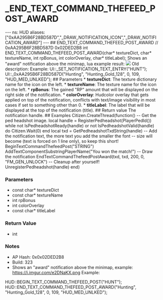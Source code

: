 # _END_TEXT_COMMAND_THEFEED_POST_AWARD

--- ns: HUD aliases: ["0xAA295B6F28BD587D","_DRAW_NOTIFICATION_ICON","_DRAW_NOTIFICATION_AWARD"] --- ## END_TEXT_COMMAND_THEFEED_POST_AWARD  // 0xAA295B6F28BD587D 0x02DED2B8 int END_TEXT_COMMAND_THEFEED_POST_AWARD(char* textureDict, char* textureName, int rpBonus, int colorOverlay, char* titleLabel);  Shows an "award" notification above the minimap, lua example result:  ![](https://i.imgur.com/e2DNaKX.png)    Old description: Example: UI::_SET_NOTIFICATION_TEXT_ENTRY("HUNT"); UI::_0xAA295B6F28BD587D("Hunting", "Hunting_Gold_128", 0, 109, "HUD_MED_UNLKED");  ## Parameters * **textureDict**: The texture dictionary name for the icon on the left. * **textureName**: The texture name for the icon on the left. * **rpBonus**: The gained "RP" amount that will be displayed on the right side of the notification. * **colorOverlay**: Hudcolor overlay that gets applied on top of the notification, conflicts with text/image visibility in most cases if set to something other than 0. * **titleLabel**: The label that will be displayed at the top of the notification (title).  ## Return value The notification handle.  ## Examples Citizen.CreateThread(function() -- Get the ped headshot image. local handle = RegisterPedheadshot(PlayerPedId()) while not IsPedheadshotReady(handle) or not IsPedheadshotValid(handle) do Citizen.Wait(0) end local txd = GetPedheadshotTxdString(handle)  -- Add the notification text, the more text you add the smaller the font -- size will become (text is forced on 1 line only), so keep this short! BeginTextCommandThefeedPost("STRING") AddTextComponentSubstringPlayerName("You won the match!")  -- Draw the notification EndTextCommandThefeedPostAward(txd, txd, 200, 0, "FM_GEN_UNLOCK")  -- Cleanup after yourself! UnregisterPedheadshot(handle) end)

### Parameters
* const char* textureDict
* const char* textureName
* int rpBonus
* int colorOverlay
* const char* titleLabel

### Return Value
* int

### Notes
* AP Hash: 0x0x02DED2B8
* Build: 323
* Shows an "award" notification above the minimap, example: https://i.imgur.com/e2DNaKX.png
Example:

HUD::BEGIN_TEXT_COMMAND_THEFEED_POST("HUNT");
HUD::END_TEXT_COMMAND_THEFEED_POST_AWARD("Hunting", "Hunting_Gold_128", 0, 109, "HUD_MED_UNLKED");

